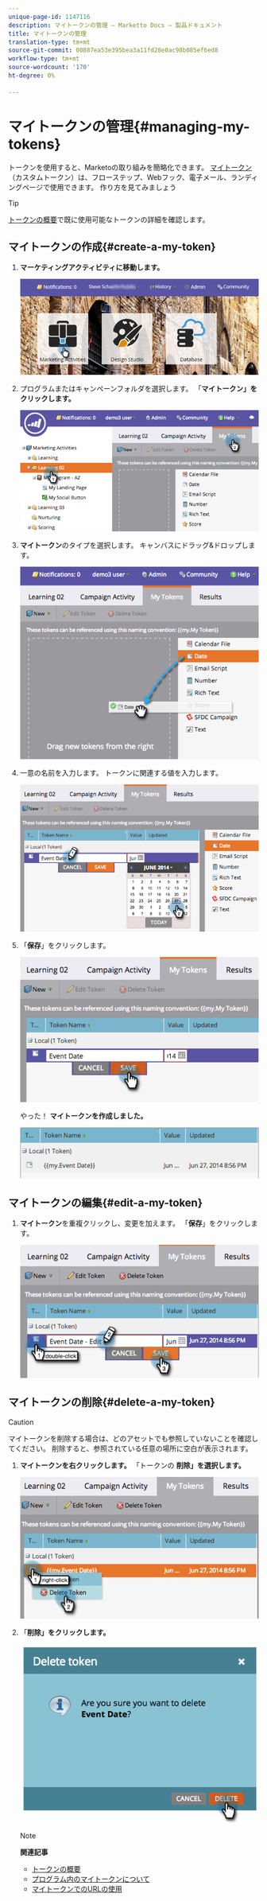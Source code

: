 ```yaml
---
unique-page-id: 1147116
description: マイトークンの管理 — Marketto Docs — 製品ドキュメント
title: マイトークンの管理
translation-type: tm+mt
source-git-commit: 00887ea53e395bea3a11fd28e0ac98b085ef6ed8
workflow-type: tm+mt
source-wordcount: '170'
ht-degree: 0%

---
```



# マイトークンの管理{#managing-my-tokens}

トークンを使用すると、Marketoの取り組みを簡略化できます。 [マイトークン](understanding-my-tokens-in-a-program.md)（カスタムトークン）は、フローステップ、Webフック、電子メール、ランディングページで使用できます。 作り方を見てみましょう

>[!TIP]
>
>[トークンの概要](../../../../product-docs/demand-generation/landing-pages/personalizing-landing-pages/tokens-overview.md)で既に使用可能なトークンの詳細を確認します。

## マイトークンの作成{#create-a-my-token}

1. **マーケティングアクティビティに移動します。**

   ![](assets/login-marketing-activities.png)

1. プログラムまたはキャンペーンフォルダを選択します。 「**マイトークン」をクリックします。**

   ![](assets/image2014-9-18-12-3a4-3a27.png)

1. **マイトークン**&#x200B;のタイプを選択します。 キャンバスにドラッグ&amp;ドロップします。

   ![](assets/image2014-9-18-12-3a4-3a39.png)

1. 一意の名前を入力します。 トークンに関連する値を入力します。

   ![](assets/image2014-9-18-12-3a4-3a53.png)

1. 「**保存**」をクリックします。

   ![](assets/image2014-9-18-12-3a5-3a5.png)

   やった！ **マイトークンを作成しました。**

   ![](assets/image2014-9-18-12-3a5-3a15.png)

## マイトークンの編集{#edit-a-my-token}

1. **マイトークン**&#x200B;を重複クリックし、変更を加えます。 「**保存**」をクリックします。

   ![](assets/image2014-9-18-12-3a5-3a45.png)

## マイトークンの削除{#delete-a-my-token}

>[!CAUTION]
>
>マイトークンを削除する場合は、どのアセットでも参照していないことを確認してください。 削除すると、参照されている任意の場所に空白が表示されます。

1. **マイトークンを右クリックします。** 「トークンの **削除」を選択します。**

   ![](assets/image2014-9-18-12-3a7-3a24.png)

1. 「**削除」をクリックします。**

   ![](assets/image2014-9-18-12-3a7-3a31.png)

   >[!NOTE]
   >
   >**関連記事**
   >
   >    
   >    
   >    * [トークンの概要](../../../../product-docs/demand-generation/landing-pages/personalizing-landing-pages/tokens-overview.md)
   >    * [プログラム内のマイトークンについて](understanding-my-tokens-in-a-program.md)
   >    * [マイトークンでのURLの使用](../../../../product-docs/email-marketing/general/using-tokens/using-urls-in-my-tokens.md)


